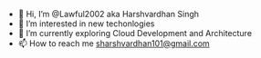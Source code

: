 - 👋 Hi, I’m @Lawful2002 aka Harshvardhan Singh
- 👀 I’m interested in new techonlogies
- 🌱 I’m currently exploring Cloud Development and Architecture
- 📫 How to reach me sharshvardhan101@gmail.com

<!---
Lawful2002/Lawful2002 is a ✨ special ✨ repository because its `README.md` (this file) appears on your GitHub profile.
You can click the Preview link to take a look at your changes.
--->
